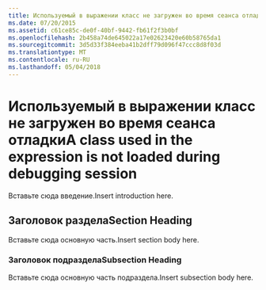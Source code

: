 ```yaml
---
title: Используемый в выражении класс не загружен во время сеанса отладки
ms.date: 07/20/2015
ms.assetid: c61ce85c-de0f-40bf-9442-fb61f2f3b0bf
ms.openlocfilehash: 2b458a74de645022a17e02623420e60b58765da1
ms.sourcegitcommit: 3d5d33f384eeba41b2dff79d096f47ccc8d8f03d
ms.translationtype: MT
ms.contentlocale: ru-RU
ms.lasthandoff: 05/04/2018
---
```

# <a name="a-class-used-in-the-expression-is-not-loaded-during-debugging-session"></a><span data-ttu-id="1f2ab-102">Используемый в выражении класс не загружен во время сеанса отладки</span><span class="sxs-lookup"><span data-stu-id="1f2ab-102">A class used in the expression is not loaded during debugging session</span></span>
<span data-ttu-id="1f2ab-103">Вставьте сюда введение.</span><span class="sxs-lookup"><span data-stu-id="1f2ab-103">Insert introduction here.</span></span>  
  
## <a name="section-heading"></a><span data-ttu-id="1f2ab-104">Заголовок раздела</span><span class="sxs-lookup"><span data-stu-id="1f2ab-104">Section Heading</span></span>  
 <span data-ttu-id="1f2ab-105">Вставьте сюда основную часть.</span><span class="sxs-lookup"><span data-stu-id="1f2ab-105">Insert section body here.</span></span>  
  
### <a name="subsection-heading"></a><span data-ttu-id="1f2ab-106">Заголовок подраздела</span><span class="sxs-lookup"><span data-stu-id="1f2ab-106">Subsection Heading</span></span>  
 <span data-ttu-id="1f2ab-107">Вставьте сюда основную часть подраздела.</span><span class="sxs-lookup"><span data-stu-id="1f2ab-107">Insert subsection body here.</span></span>

